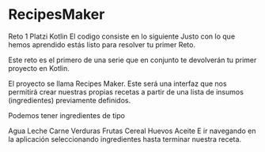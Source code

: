 # RecipesMaker
Reto 1 Platzi Kotlin
El codigo consiste en lo siguiente 
Justo con lo que hemos aprendido estás listo para resolver tu primer Reto.

Este reto es el primero de una serie que en conjunto te devolverán tu primer proyecto en Kotlin.

El proyecto se llama Recipes Maker.
Este será una interfaz que nos permitirá crear nuestras propias recetas a partir de una lista de insumos (ingredientes) previamente definidos.

Podemos tener ingredientes de tipo

Agua
Leche
Carne
Verduras
Frutas
Cereal
Huevos
Aceite
E ir navegando en la aplicación seleccionando ingredientes hasta terminar nuestra receta.

